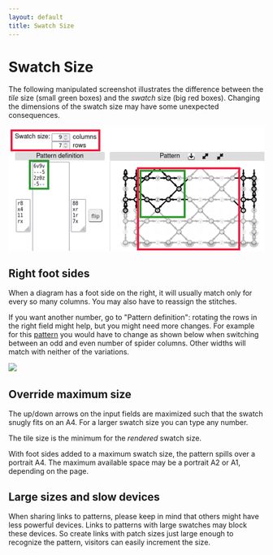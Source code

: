 ```yaml
---
layout: default
title: Swatch Size
---
```

Swatch Size
===========

The following manipulated screenshot illustrates the difference between
the _tile_ size (small green boxes) and the _swatch_ size (big red boxes).
Changing the dimensions of the swatch size may have some unexpected consequences.

![](images/swatch-size.png)


Right foot sides
---------------

When a diagram has a foot side on the right, it will usually match only for every so many columns.
You may also have to reassign the stitches.

If you want another number, go to "Pattern definition":
rotating the rows in the right field might help, but you might need more changes.
For example for this [pattern](/GroundForge/tiles?patchWidth=13&patchHeight=20&g1=ctct&a1=ctcttl&s2=ctcttr&r2=ctcrr&q2=ctc&h2=ct&f2=ct&d2=ct&c2=ctc&b2=ctc&r3=ctc&q3=ctcl&i3=ctct&g3=ctc&e3=ctct&d3=ct&c3=ctc&b3=ctcll&h4=ctc&f4=ctc&c4=ctc&b4=ctc&a4=ctcttl&r5=ctcrr&q5=ctc&i5=ctc&h5=ctc&g5=ctc&f5=ctc&e5=ctc&d5=ct&s6=ctcttr&h6=ctc&g6=ctc&f6=ctc&r7=ctc&q7=ctcl&i7=ctcr&g7=ctc&e7=ctcl&d7=ct&c7=ctc&b7=ctcll&a7=ctcttl&r8=ctcrr&q8=ctc&h8=ctcr&f8=ctcl&d8=ct&c8=ctc&b8=ctc&s9=ctcttr&r9=ctc&q9=ctcl&i9=ctct&g9=ctct&e9=ctct&h10=ct&f10=ct&d10=ct&c10=ctc&b10=ctcll&footside=b--,xcd,-11,b88,xxx,---,aaa,x78,x--,-aa&tile=---5--,d-b-c-,15-5-5,--5-5-,c63532,--158-,ab-5-c,8-5-5-,-5-5-5,b-5-5-&headside=---,DDD,14X,--X,DD-,--C,ABX,88-,11C,XXX&footsideStitch=ctct&tileStitch=ctc&headsideStitch=ctct&shiftColsSW=0&shiftRowsSW=10&shiftColsSE=6&shiftRowsSE=5)
you would have to change as shown below when switching
between an odd and even number of spider columns.
Other widths will match with neither of the variations.

![](images/right-footside.png)

Override maximum size
---------------------

The up/down arrows on the input fields are maximized such that
the swatch snugly fits on an A4.
For a larger swatch size you can type any number.

The tile size is the minimum for the _rendered_ swatch size.

With foot sides added to a maximum swatch size, the pattern spills over a portrait A4.
The maximum available space may be a portrait A2 or A1, depending on the page.

Large sizes and slow devices
----------------------------

When sharing links to patterns, please keep in mind that others might have less powerful devices.
Links to patterns with large swatches may block these devices.
So create links with patch sizes just large enough to recognize the pattern, visitors can easily increment the size.
